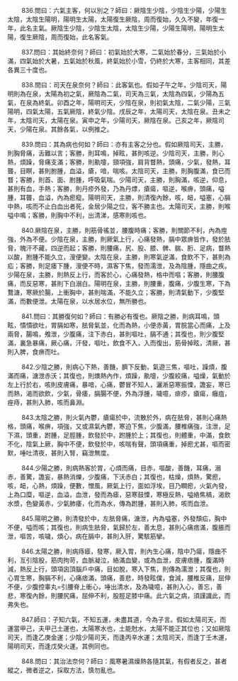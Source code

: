 
<p>&emsp;&emsp;
836.問曰：六氣主客，何以別之？師曰：厥陰生少陰，少陰生少陽，少陽生太陰，太陰生陽明，陽明生太陽，太陽復生厥陰，周而復始，久久不變，年復一年，此名主氣。厥陰生少陰，少陰生太陰，太陰生少陽，少陽生陽明，陽明生太陽，復生厥陰，周而復始，此名客氣。
</p>
<p>&emsp;&emsp;
837.問曰：其始終奈何？師曰：初氣始於大寒，二氣始於春分，三氣始於小滿，四氣始於大暑，五氣始於秋風，終氣始於小雪，仍終於大寒，主客相同，其差各異三十度也。
</p>
<p>&emsp;&emsp;
838.問曰：司天在泉奈何？師曰：此客氣也。假如子午之年，少陰司天，陽明則為在泉，太陽為初之氣，厥陰為二氣，司天為三氣，太陰為四氣，少陽為五氣，在泉為終氣。卯酉之年，陽明司天，少陰在泉，則初氣太陰，二氣少陽，三氣陽明，四氣太陽，五氣厥陰，終氣少陰。戌辰之年，太陽司天，太陰在泉。丑未之年，太陰司天，太陽在泉。寅申之年，少陽司天，厥陰在泉。己亥之年，厥陰司天，少陽在泉。其餘各氣，以例推之。
</p>
<p>&emsp;&emsp;
839.問曰：其為病也何如？師曰：亦有主客之分也。假如厥陰司天，主勝，則胸脅痛，舌難以言；客勝，則耳鳴，掉眩，甚則咳逆。少陰司天，主勝，則心熱，煩躁，脅痛支滿；客勝，則鼽嚏，頸項強，肩背瞀熱，頭痛，少氣，發熱，耳聾，目瞑，甚則胕腫，血溢，瘡，喑，喘咳。太陰司天，主勝，則胸腹滿，食已而瞀；客勝，則首、面、胕腫，呼吸氣喘。少陽司天，主勝，則胸滿，咳逆，仰息，甚則有血，手熱；客勝，則丹疹外發，乃為丹熛，瘡瘍，嘔逆，喉痹，頭痛，嗌腫，耳聾，血溢，內為瘛瘲。陽明司天，主勝，則清復內餘，咳，衄，嗌塞，心膈中熱，咳而不止白血出者死，金居少陽之位，客不勝主也。太陽司天，主勝，則喉嗌中鳴；客勝，則胸中不利，出清涕，感寒則咳也。
</p>
<p>&emsp;&emsp;
840.厥陰在泉，主勝，則筋骨徭並，腰腹時痛；客勝，則關節不利，內為痙強，外為不便。少陰在泉，主勝，則厥氣上行，心痛發熱，膈中眾痹皆作，發於胠脅，魄汗不藏，四逆而起；客勝，則腰痛，尻、股、膝、髀、腨、胻、足病，瞀熱以酸，胕腫不能久立，溲便變。太陰在泉，主勝，則寒氣逆滿，食飲不下，甚則為疝；客勝，則足痿下腫，溲便不時，濕客下焦，發而濡泄，及為陰腫，隱曲之疾。少陽在泉，主勝，則熱反上行，而客於心，心痛發熱，格中而嘔；客勝，則腰腹痛，而反惡寒，甚則下白溺白。陽明在泉，主勝，則腰重，腹痛，少腹生寒，下為鶩溏，寒厥於腸，上衝胸中，甚則喘滿，不能久立；客勝，則清氣動下，少腹堅滿，而數便泄。太陽在泉，以水居水位，無所勝也。
</p>
<p>&emsp;&emsp;
841.問曰：其勝復何如？師曰：有勝必有復也。厥陰之勝，則病耳鳴，頭眩，憒憒欲吐，胃膈如寒，胠脅氣並，化而為熱，小便赤黃，胃脘當心而痛，上及兩脅，腸鳴，飧泄，少腹痛，注下赤白，甚則嘔吐，膈不通；其復也，則少腹堅滿，裏急暴痛，厥心痛，汗發，嘔吐，飲食不入，入而復出，筋骨掉眩，清厥，甚則入脾，食痹而吐。
</p>
<p>&emsp;&emsp;
842.少陰之勝，則病心下熱，善饑，臍下反動，氣遊三焦，嘔吐，躁煩，腹滿而痛，溏泄赤沃；其復也，則燠熱內作，煩躁，鼽嚏，少腹絞痛，嗌燥，氣動於左上行於右，咳則皮膚痛，暴喑，心痛，鬱冒不知人，灑淅惡寒振慄，譫妄，寒已而熱，渴而欲飲，少氣，骨痿，膈腸不便，外為浮腫，噦噫，痱疹，瘡瘍，癰疽，痤痔，甚則入肺，咳而鼻淵。
</p>
<p>&emsp;&emsp;
843.太陰之勝，則火氣內鬱，瘡瘍於中，流散於外，病在胠脅，甚則心痛熱格，頭痛，喉痹，項強，又或濕氣內鬱，寒迫下焦，少腹滿，腰椎痛強，注泄，足下濕，頭重，跗腫，足脛腫，飲發於中，跗腫於上；其復也，則體重，中滿，食飲不化，陰氣上厥，胸中不便，飲發於中，咳喘有聲，頭項痛重，掉瘛尤甚，嘔而密默，唾吐清夜，甚則入腎，竊泄無度。
</p>
<p>&emsp;&emsp;
844.少陽之勝，則病熱客於胃，心煩而痛，目赤，嘔酸，善饑，耳痛，溺赤，善驚，譫妄，暴熱消爍，少腹痛，下沃赤白；其復也，枯燥，煩熱，驚瘛，咳，衄，心熱，煩躁，便數，憎風，厥氣上行，面如浮埃，目乃瞤瘛，火氣內發，上為口糜，嘔逆，血溢，血泄，發而為瘧，惡寒鼓慄，寒極反熱，嗌絡焦槁，渴飲水漿，色變黃赤，少氣肺痿，化而為水，傳為跗腫，甚則入肺，咳而血泄。
</p>
<p>&emsp;&emsp;
845.陽明之勝，則清發於中，左胠脅痛，溏泄，內為嗌塞，外發頹疝，胸中不便，嗌而咳；其復也，則病生胠脅，氣歸於左，善太息，甚則心痛痞滿，腹脹而泄，嘔苦，咳噦，煩心，病在膈中，甚則入肝，驚駭筋攣。
</p>
<p>&emsp;&emsp;
846.太陽之勝，則病痔瘧，發寒，厥入胃，則內生心痛，陰中乃瘍，隱曲不利，亙引陰股，筋肉拘苛，血脈凝泣，絡滿血變，或為血泄，皮膚痞腫，腹滿時減，熱反上行，頭項囟頂腦戶中痛，目如脫，寒入下焦，則傳為濡泄；其復也，則心胃生寒，胸膈不利，心痛痞滿，頭痛，善悲，時發眩僕，食減，腰椎反痛，屈伸不便，少腹控睾丸=引腰脊上衝心，唾出清水，及為噦噫，甚則入心，善忘，善悲，寒復內餘，則腰尻痛，屈伸不利，股脛足膝中痛。此六氣之病，須謹識此，而弗失也。
</p>
<p>&emsp;&emsp;
847.師曰：子知六氣，不知五運，未盡其道，今為子言。假如太陽司天，而運當甲己，夫甲己土運也，太陽寒水也，土能尅水，太陽不能正其位也；又如厥陰司天，而逢乙庚金運；少陰少陽司天，而逢丙辛水運；太陰司天，而逢丁壬木運，陽明司天，而逢戊癸火運。其例同也。
</p>
<p>&emsp;&emsp;
848.問曰：其治法奈何？師曰：風寒暑濕燥熱各隨其氣，有假者反之，甚者縱之，微者逆之，採取方法，慎勿亂也。
</p>